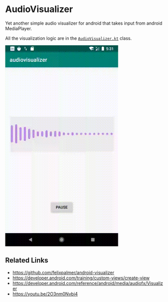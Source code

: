 # AudioVisualizer

Yet another simple audio visualizer for android that takes input from android MediaPlayer.

All the visualization logic are in the [`AudioVisualizer.kt`](https://github.com/ImnIrdst/audiovisualizer/blob/master/app/src/main/java/ir/imn/audiovisualizer/visualizer/AudioVisualizer.kt) class. 

![](https://github.com/ImnIrdst/audiovisualizer/blob/master/demo/device-2020-10-27-173142.gif)  

## Related Links

- https://github.com/felixpalmer/android-visualizer
- https://developer.android.com/training/custom-views/create-view
- https://developer.android.com/reference/android/media/audiofx/Visualizer
- https://youtu.be/2O3nm0Nvbi4